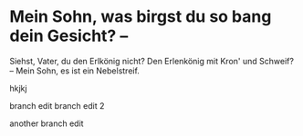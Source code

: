 # Mein Sohn, was birgst du so bang dein Gesicht? –
Siehst, Vater, du den Erlkönig nicht?
Den Erlenkönig mit Kron' und Schweif? –
Mein Sohn, es ist ein Nebelstreif.

hkjkj

branch edit
branch edit 2

another branch edit

